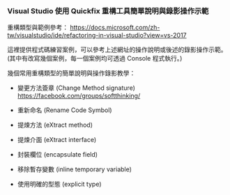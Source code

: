 ### Visual Studio 使用 Quickfix 重構工具簡單說明與錄影操作示範

重構類型與範例參考：
https://docs.microsoft.com/zh-tw/visualstudio/ide/refactoring-in-visual-studio?view=vs-2017

這裡提供程式碼練習案例，可以參考上述網址的操作說明或後述的錄影操作示範。  
(其中有改寫幾個案例，每一個案例均可透過 Console 程式執行。)

幾個常用重構類型的簡單說明與操作錄影教學：

* 變更方法簽章 (Change Method signature)  
    https://facebook.com/groups/softthinking/

* 重新命名 (Rename Code Symbol)
* 提煉方法 (eXtract method)
* 提煉介面 (eXtract interface)
* 封裝欄位 (encapsulate field)
* 移除暫存變數 (inline temporary variable)
* 使用明確的型態 (explicit type)
